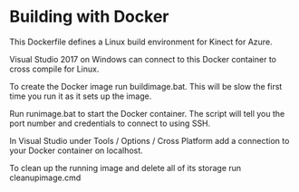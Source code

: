 # Building with Docker

This Dockerfile defines a Linux build environment for Kinect for Azure.

Visual Studio 2017 on Windows can connect to this Docker container to cross
compile for Linux.

To create the Docker image run buildimage.bat. This will be slow the first time
you run it as it sets up the image.

Run runimage.bat to start the Docker container. The script will tell you the
port number and credentials to connect to using SSH.

In Visual Studio under Tools / Options / Cross Platform add a connection to your
Docker container on localhost.

To clean up the running image and delete all of its storage run cleanupimage.cmd
